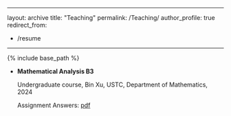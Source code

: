 
---
layout: archive
title: "Teaching"
permalink: /Teaching/
author_profile: true
redirect_from:
  - /resume
---

{% include base_path %}

* **Mathematical Analysis B3**

  Undergraduate course, Bin Xu, USTC, Department of Mathematics, 2024

  Assignment Answers: [pdf](https://drive.google.com/file/d/1Wg4-GqymXGt_C5GXHb22CiW_u_9S95NI/view?usp=sharing)

